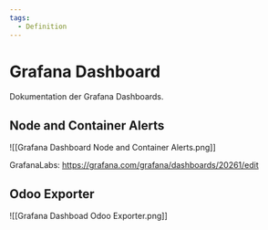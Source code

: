 ```yaml
---
tags:
  - Definition
---
```


# Grafana Dashboard

Dokumentation der Grafana Dashboards.

## Node and Container Alerts

![[Grafana Dashboard Node and Container Alerts.png]]

GrafanaLabs: <https://grafana.com/grafana/dashboards/20261/edit>

## Odoo Exporter

![[Grafana Dashboad Odoo Exporter.png]]
